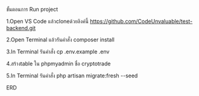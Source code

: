 ขั้นตอนการ Run project

1.Open VS Code แล้วcloneด้วยลิงค์นี้ https://github.com/CodeUnvaluable/test-backend.git

2.Open Terminal แล้วรันคำสั่ง composer install

3.In Terminal รันคำสั่ง cp .env.example .env

4.สร้างtable ใน phpmyadmin ชื่อ cryptotrade

5.In Terminal รันคำสั่ง php artisan migrate:fresh --seed

ERD
